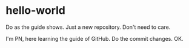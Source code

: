 # hello-world
Do as the guide shows. Just a new repository. Don't need to care.

I'm PN, here learning the guide of GitHub.
Do the commit changes.
OK.
